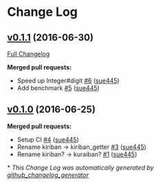 # Change Log

## [v0.1.1](https://github.com/sue445/kiriban_getter/tree/v0.1.1) (2016-06-30)
[Full Changelog](https://github.com/sue445/kiriban_getter/compare/v0.1.0...v0.1.1)

**Merged pull requests:**

- Speed up Integer\#digit [\#6](https://github.com/sue445/kiriban_getter/pull/6) ([sue445](https://github.com/sue445))
- Add benchmark [\#5](https://github.com/sue445/kiriban_getter/pull/5) ([sue445](https://github.com/sue445))

## [v0.1.0](https://github.com/sue445/kiriban_getter/tree/v0.1.0) (2016-06-25)
**Merged pull requests:**

- Setup CI [\#4](https://github.com/sue445/kiriban_getter/pull/4) ([sue445](https://github.com/sue445))
- Rename kiriban -\> kiriban\_getter [\#3](https://github.com/sue445/kiriban_getter/pull/3) ([sue445](https://github.com/sue445))
- Rename kiriban? -\> kuraiban? [\#1](https://github.com/sue445/kiriban_getter/pull/1) ([sue445](https://github.com/sue445))



\* *This Change Log was automatically generated by [github_changelog_generator](https://github.com/skywinder/Github-Changelog-Generator)*